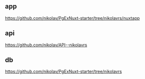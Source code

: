 
## app
  https://github.com/nikolav/PgExNuxt-starter/tree/nikolavrs/nuxtapp
## api
  https://github.com/nikolav/API--nikolavrs
## db
  https://github.com/nikolav/PgExNuxt-starter/tree/nikolavrs
